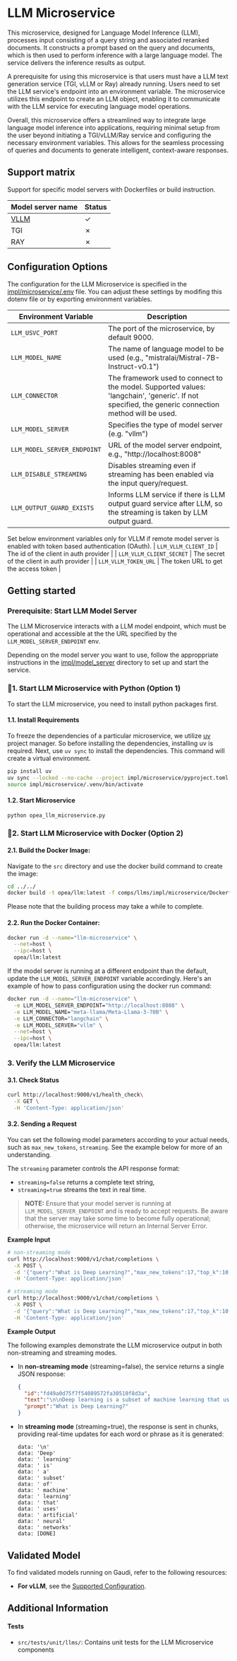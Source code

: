 # LLM Microservice

This microservice, designed for Language Model Inference (LLM), processes input consisting of a query string and associated reranked documents. It constructs a prompt based on the query and documents, which is then used to perform inference with a large language model. The service delivers the inference results as output.

A prerequisite for using this microservice is that users must have a LLM text generation service (TGI, vLLM or Ray) already running. Users need to set the LLM service's endpoint into an environment variable. The microservice utilizes this endpoint to create an LLM object, enabling it to communicate with the LLM service for executing language model operations.

Overall, this microservice offers a streamlined way to integrate large language model inference into applications, requiring minimal setup from the user beyond initiating a TGI/vLLM/Ray service and configuring the necessary environment variables. This allows for the seamless processing of queries and documents to generate intelligent, context-aware responses.

## Support matrix

Support for specific model servers with Dockerfiles or build instruction.

| Model server name                 |  Status   |
| ----------------------------------| --------- |
| [VLLM](./impl/model_server/vllm/) | &#x2713;  |
| TGI                               | &#x2717;  |
| RAY                               | &#x2717;  |


## Configuration Options

The configuration for the LLM Microservice is specified in the [impl/microservice/.env](impl/microservice/.env) file. You can adjust these settings by modifing this dotenv file or by exporting environment variables.

| Environment Variable            | Description                                                                                                           |
|---------------------------------|-----------------------------------------------------------------------------------------------------------------------|
| `LLM_USVC_PORT`                 | The port of the microservice, by default 9000.                                                                        |
| `LLM_MODEL_NAME`                | The name of language model to be used (e.g., "mistralai/Mistral-7B-Instruct-v0.1")                                             |
| `LLM_CONNECTOR`                 | The framework used to connect to the model. Supported values: 'langchain', 'generic'. If not specified, the generic connection method will be used. |
| `LLM_MODEL_SERVER`              | Specifies the type of model server (e.g. "vllm")                                                               |
| `LLM_MODEL_SERVER_ENDPOINT`     | URL of the model server endpoint, e.g., "http://localhost:8008"                                                       |
| `LLM_DISABLE_STREAMING`         | Disables streaming even if streaming has been enabled via the input query/request.                                    |
| `LLM_OUTPUT_GUARD_EXISTS`       | Informs LLM service if there is LLM output guard service after LLM, so the streaming is taken by LLM output guard.    |

Set below environment variables only for VLLM if remote model server is enabled with token based authentication (OAuth).
| `LLM_VLLM_CLIENT_ID`                      | The id of the client in auth provider |
| `LLM_VLLM_CLIENT_SECRET`                 | The secret of the client in auth provider |
| `LLM_VLLM_TOKEN_URL`                     | The token URL to get the access token |


## Getting started

### Prerequisite: Start LLM Model Server

The LLM Microservice interacts with a LLM model endpoint, which must be operational and accessible at the the URL specified by the `LLM_MODEL_SERVER_ENDPOINT` env.

Depending on the model server you want to use, follow the approppriate instructions in the [impl/model_server](impl/model_server/) directory to set up and start the service.

### 🚀1. Start LLM Microservice with Python (Option 1)

To start the LLM microservice, you need to install python packages first.

#### 1.1. Install Requirements
To freeze the dependencies of a particular microservice, we utilize [uv](https://github.com/astral-sh/uv) project manager. So before installing the dependencies, installing uv is required.
Next, use `uv sync` to install the dependencies. This command will create a virtual environment.

```bash
pip install uv
uv sync --locked --no-cache --project impl/microservice/pyproject.toml
source impl/microservice/.venv/bin/activate
```

#### 1.2. Start Microservice

```bash
python opea_llm_microservice.py
```


### 🚀2. Start LLM Microservice with Docker (Option 2)

#### 2.1. Build the Docker Image:
Navigate to the `src` directory and use the docker build command to create the image:
```bash
cd ../../
docker build -t opea/llm:latest -f comps/llms/impl/microservice/Dockerfile .
```
Please note that the building process may take a while to complete.

#### 2.2. Run the Docker Container:
```bash
docker run -d --name="llm-microservice" \
  --net=host \
  --ipc=host \
  opea/llm:latest
```

If the model server is running at a different endpoint than the default, update the `LLM_MODEL_SERVER_ENDPOINT` variable accordingly. Here's an example of how to pass configuration using the docker run command:

```bash
docker run -d --name="llm-microservice" \
  -e LLM_MODEL_SERVER_ENDPOINT="http://localhost:8008" \
  -e LLM_MODEL_NAME="meta-llama/Meta-Llama-3-70B" \
  -e LLM_CONNECTOR="langchain" \
  -e LLM_MODEL_SERVER="vllm" \
  --net=host \
  --ipc=host \
  opea/llm:latest
```

### 3. Verify the LLM Microservice

#### 3.1. Check Status

```bash
curl http://localhost:9000/v1/health_check\
  -X GET \
  -H 'Content-Type: application/json'
```

####  3.2. Sending a Request

You can set the following model parameters according to your actual needs, such as `max_new_tokens`, `streaming`. See the example below for more of an understanding.

The `streaming` parameter controls the API response format:
 - `streaming=false` returns a complete text string,
 - `streaming=true` streams the text in real time.

> **NOTE:** Ensure that your model server is running at `LLM_MODEL_SERVER_ENDPOINT` and is ready to accept requests. Be aware that the server may take some time to become fully operational; otherwise, the microservice will return an Internal Server Error.

**Example Input**

```bash
# non-streaming mode
curl http://localhost:9000/v1/chat/completions \
  -X POST \
  -d '{"query":"What is Deep Learning?","max_new_tokens":17,"top_k":10,"top_p":0.95,"typical_p":0.95,"temperature":0.01,"repetition_penalty":1.03,"streaming":false}' \
  -H 'Content-Type: application/json'
```

```bash
# streaming mode
curl http://localhost:9000/v1/chat/completions \
  -X POST \
  -d '{"query":"What is Deep Learning?","max_new_tokens":17,"top_k":10,"top_p":0.95,"typical_p":0.95,"temperature":0.01,"repetition_penalty":1.03,"streaming":true}' \
  -H 'Content-Type: application/json'
```

**Example Output**

The following examples demonstrate the LLM microservice output in both non-streaming and streaming modes.

 - In **non-streaming mode** (streaming=false), the service returns a single JSON response:

    ```json
    {
      "id":"fd49a0d75f7f54089572fa30510f8d3a",
      "text":"\n\nDeep learning is a subset of machine learning that uses algorithms to learn from data",
      "prompt":"What is Deep Learning?"
    }
    ```
- In **streaming mode** (streaming=true), the response is sent in chunks, providing real-time updates for each word or phrase as it is generated:
    ```
    data: '\n'
    data: 'Deep'
    data: ' learning'
    data: ' is'
    data: ' a'
    data: ' subset'
    data: ' of'
    data: ' machine'
    data: ' learning'
    data: ' that'
    data: ' uses'
    data: ' artificial'
    data: ' neural'
    data: ' networks'
    data: [DONE]
    ```

## Validated Model

To find validated models running on Gaudi, refer to the following resources:

 - **For vLLM**, see the [Supported Configuration](https://github.com/HabanaAI/vllm-fork/releases#Supported-Configurations).


## Additional Information
#### Tests
- `src/tests/unit/llms/`: Contains unit tests for the LLM Microservice components



